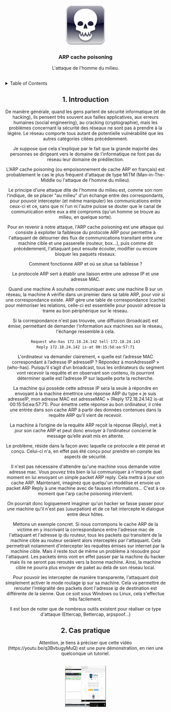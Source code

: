 <div id="top"></div>

<div align="center">
  <a href="https://github.com/franckferman/network-elements-synthesis">
    <img src="https://raw.githubusercontent.com/franckferman/network-elements-synthesis/main/img/skull.png" alt="Skull" width="128" height="128">
  </a>

<h3 align="center">ARP cache poisoning</h3>

  <p align="center">
    L'attaque de l'homme du milieu.
    <br/>
	<br/>
  </p>
</div>

<details>
  <summary>Table of Contents</summary>
  <ol>
	<li><a href="#1-introduction">Introduction</a></li>
    <li><a href="#2-cas_pratique">Cas pratique</a></li>
  </ol>
</details>

<div align="center">
<h2>1. Introduction</h2>

<p>De manière générale, quand les gens parlent de sécurité informatique (et de hacking), ils pensent très souvent aux failles applicatives, aux erreurs humaines (social engineering), au cracking (cryptographie), mais les problèmes concernant la sécurité des réseaux ne sont pas à prendre à la légère. Le réseau comporte tous autant de potentielle vulnérabilité que les autres catégories citées précédemment.<br/>

Je suppose que cela s'explique par le fait que la grande majorité des personnes se dirigeant vers le domaine de l'informatique ne font pas du réseau leur domaine de prédilection.<br/>

L'ARP cache poisoning (ou empoisonnement de cache ARP en français) est probablement le cas le plus fréquent d'attaque de type MiTM (Man-in-The-Middle ou l'attaque de l'homme du milieu).<br/>

Le principe d'une attaque dite de l'homme du milieu est, comme son nom l'indique, de se placer "au milieu" d'un échange entre des correspondants, pour pouvoir intercepter (et même manipuler) les communications entre ceux-ci et ce, sans que ni l'un ni l'autre puisse se douter que le canal de communication entre eux a été compromis (qu'un homme se trouve au milieu, en quelque sorte).<br/> 

Pour en revenir à notre attaque, l'ARP cache poisoning est une attaque qui consiste à exploiter la faiblesse du protocole ARP pour permettre à l'attaquant de détourner des flux de communications transitant entre une machine cible et une passerelle (routeur, box...), puis comme dit précédemment, l'attaquant peut ensuite écouter, modifier ou encore bloquer les paquets réseaux.<br/>

<div align="center">
Comment fonctionne ARP et où se situe sa faiblesse ?<br/>

Le protocole ARP sert à établir une liaison entre une adresse IP et une adresse MAC.<br/>

Quand une machine A souhaite communiquer avec une machine B sur un réseau, la machine A vérifie dans un premier dans sa table ARP, pour voir si une correspondance existe. ARP gère une table de correspondance (cache) pour mémoriser les relations, celle-ci est essentielle pour pouvoir adresse la trame au bon périphérique sur le réseau.<br/>

Si la correspondance n'est pas trouvée, une diffusion (broadcast) est émise, permettant de demander l'information aux machines sur le réseau, l'échange ressemble à cela.

<code>Request who-has 172.18.24.142 tell 172.18.24.143</code><br/>
<code>Reply 172.18.24.142 is-at 00:15:5d:ea:57:71</code><br/>

L'ordinateur va demander clairement, « quelle est l’adresse MAC correspondant à l’adresse IP adresseIP ? Répondez à monAdresseIP » (who-has). Puisqu’il s’agit d’un broadcast, tous les ordinateurs du segment vont recevoir la requête et en observant son contenu, ils pourront déterminer quelle est l’adresse IP sur laquelle porte la recherche.<br/>

La machine qui possède cette adresse IP sera la seule à répondre en envoyant à la machine émettrice une réponse ARP du type « je suis adresseIP, mon adresse MAC est adresseMAC » (Reply 172.18.24.142 is-at 00:15:5d:ea:57:71). Pour émettre cette réponse au bon ordinateur, il crée une entrée dans son cache ARP à partir des données contenues dans la requête ARP qu’il vient de recevoir.<br/>

La machine à l’origine de la requête ARP reçoit la réponse (Reply), met à jour son cache ARP et peut donc envoyer à l’ordinateur concerné le message qu’elle avait mis en attente.<br/>

Le problème, réside dans la façon avec laquelle ce protocole a été pensé et conçu. Celui-ci n'a, en effet pas été conçu pour prendre en compte les aspects de sécurité.<br/>

Il n'est pas nécessaire d'attendre qu'une machine vous demande votre adresse mac. Vous pouvez très bien la lui communiquer à n'importe quel moment en lui envoyant un simple packet ARP reply. Cela mettra à jour son cache ARP. Maintenant, imaginez que quelqu'un modélise et envoie un packet ARP Reply à une machine avec de fausses informations... C'est à ce moment que l'arp cache poisoning intervient.<br/>

On pourrait donc logiquement imaginer qu'un hacker se fasse passer pour une machine qu'il n'est pas (usurpation) et de ce fait intercepte le dialogue entre deux hôtes.<br/>

Mettons un exemple concret. Si nous corrompons le cache ARP de la victime en y inscrivant la correspondance entre l'adresse mac de l'attaquant et l'adresse ip du routeur, tous les packets qui transitent de la machine cible au routeur seraient alors interceptés par l'attaquant. Cela permettrait notamment d'intercepter les requêtes émises sur internet par la machine cible. Mais il reste tout de même un problème à résoudre pour l'attaquant. Les packets émis vont en effet passer par la machine du hacker mais ils ne seront pas reroutés vers la bonne machine. Ainsi, la machine cible ne pourra plus envoyer de paket au delà de son réseau local.<br/> 

Pour pouvoir les intercepter de manière transparente, l'attaquant doit simplement activer le mode routage ip sur sa machine. Cela va permettre de rerouter l'intégralité des packets dont l'adresse ip de destination est différente de la sienne. Que ce soit sous Windows ou Linux, cela s'effectue très facilement.<br/>

Il est bon de noter que de nombreux outils existent pour réaliser ce type d'attaque (Ettercap, Bettercap, arpspoof...)<br/>

<div align="center">
<h2>2. Cas pratique</h2>

<p>Attention, je tiens à préciser que cette vidéo (https://youtu.be/q3BvbugyMuQ) est une pure démonstration, en rien une quelconque un tutoriel.</p><br/>


<div align="center">
  <a href="https://youtu.be/q3BvbugyMuQ">
    <img src="https://raw.githubusercontent.com/franckferman/network-elements-synthesis/main/img/thumbnail-mitm_arp.png" alt="Skull" width="128" height="128">
  </a>
